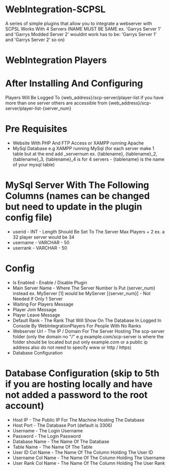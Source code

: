 # WebIntegration-SCPSL
A series of simple plugins that allow you to integrate a webserver with SCPSL
Works With 4 Servers (NAME MUST BE SAME ex. 'Garrys Server 1' and 'Garrys Modded Server 2' wouldnt work has to be: 'Garrys Server 1' and 'Garrys Server 2' so on)


# WebIntegration Players

After Installing And Configuring
================================
Players Will Be Logged To {web_address}/scp-server/player-list if you have more than one server others are accessible from {web_address}/scp-server/player-list-{server_num}

Pre Requisites
==============
- Website With PHP And FTP Access or XAMPP running Apache
- MySql Database e.g XAMPP running MySql (for each server make 1 table but at the end add _servernum ex. {tablename}, {tablename}_2, {tablename}_3, {tablename}_4 is for 4 servers - {tablename} is the name of your mysql table)

MySql Server With The Following Columns (names can be changed but need to update in the plugin config file)
================================
- userid - INT - Length Should Be Set To The Server Max Players + 2 ex. a 32 player server would be 34
- username - VARCHAR - 50
- userrank - VARCHAR - 50

Config
======
- Is Enabled - Enable / Disable Plugin
- Main Server Name - Where The Server Number Is Put {server_num} instead ex. MyServer [1] would be MyServer [{server_num}] - Not Needed If Only 1 Server
- Waiting For Players Message
- Player Join Message
- Player Leave Message
- Default Rank - The Rank That Will Show On The Database In Logged In Console By WebIntegrationPlayers For People With No Ranks
- Webserver Url - The IP / Domain For The Server Hosting The scp-server folder (only the domain no "/" e.g example.com/scp-server is where the folder should be located but put only example.com or a public ip address also do not need to specify www or http / https)
- Database Configuration

Database Configuration (skip to 5th if you are hosting locally and have not added a password to the root account)
======================
- Host IP - The Public IP For The Machine Hosting The Database
- Host Port - The Database Port (default is 3306)
- Username - The Login Username
- Password - The Login Password
- Database Name - The Name Of The Database
- Table Name - The Name Of The Table
- User ID Col Name - The Name Of The Column Holding The User ID
- Username Col Name - The Name Of The Column Holding The Username
- User Rank Col Name - The Name Of The Column Holding The User Rank
